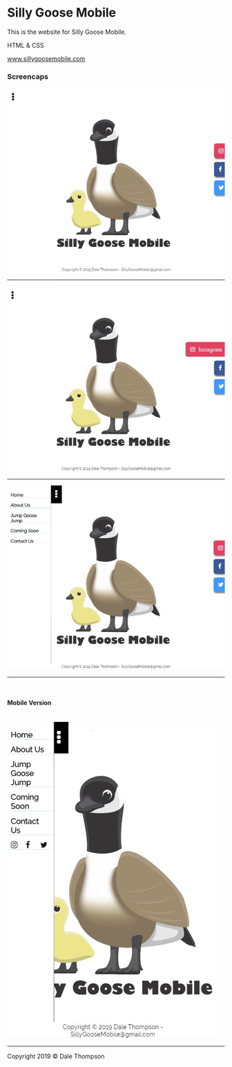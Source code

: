 <h1>Silly Goose Mobile</h1>

<p>This is the website for Silly Goose Mobile.</p>
<p>HTML & CSS<?p>

<a href="http://www.sillygoosemobile.com">www.sillygoosemobile.com</a>

<h3>Screencaps</h3>

<img src="img/screenshots/sc-1.jpg">
<hr>
<img src="img/screenshots/sc-2.jpg">
<hr>
<img src="img/screenshots/sc-3.jpg">
<hr>
<br />
<h4>Mobile Version</h4>
<br />
<img src="img/screenshots/sc-4.jpg">
<hr>

Copyright 2019 © Dale Thompson
